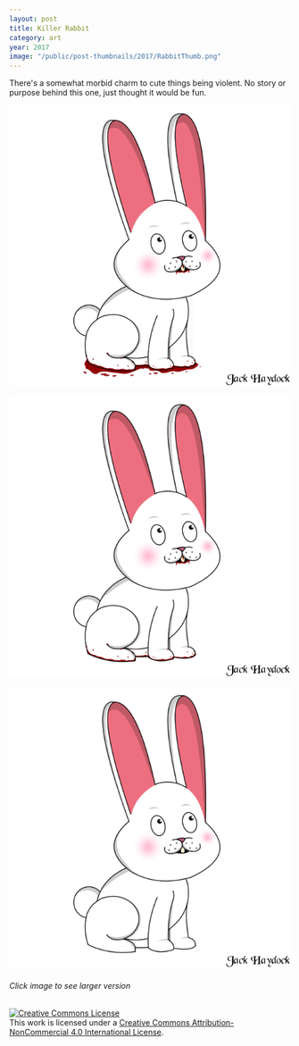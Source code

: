 ```yaml
---
layout: post
title: Killer Rabbit
category: art
year: 2017
image: "/public/post-thumbnails/2017/RabbitThumb.png"
---
```


There's a somewhat morbid charm to cute things being violent. No story or purpose behind this one, just thought it would be fun.

[Image01]: /public/post-images/2017/Rabbit01-code.png
[
![Bloody Rabbit!][Image01]
][Image01]

[Image02]: /public/post-images/2017/Rabbit02.png
[
![Bloody Rabbit!][Image02]
][Image02]

[Image03]: /public/post-images/2017/Rabbit03.png
[
![Cute Rabbit][Image03]
][Image03]

###### Click image to see larger version
<a rel="license" href="http://creativecommons.org/licenses/by-nc/4.0/"><img alt="Creative Commons License" style="border-width:0" src="https://i.creativecommons.org/l/by-nc/4.0/88x31.png" /></a><br />This work is licensed under a <a rel="license" href="http://creativecommons.org/licenses/by-nc/4.0/">Creative Commons Attribution-NonCommercial 4.0 International License</a>.

